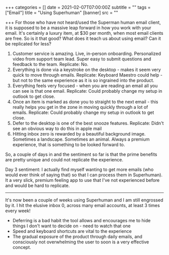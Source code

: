 +++
categories = []
date = 2021-02-07T07:00:00Z
subtitle = ""
tags = ["Email"]
title = "Using Superhuman"
[banner]
src = ""

+++
For those who have not heard/used the Superman human email client, it is supposed to be a massive leap forward in how you work with your email. It's certainly a luxury item, at $30 per month, when most email clients are free. So is it that good? What does it teach us about using email? Can it be replicated for less?

1. Customer service is amazing. Live, in-person onboarding. Personalized video from support team lead. Super easy to submit questions and feedback to the team. Replicate: No.
2. Everything is done via a keystroke on the desktop - makes it seem very quick to move through emails. Replicate: Keyboard Maestro could help - but not to the same experience as it is so ingrained into the product.
3. Everything feels very focused - when you are reading an email all you can see is that one email. Replicate: Could probably change my setup in outlook to get close.
4. Once an item is marked as done you to straight to the next email - this really helps you get in the zone in moving quickly through a lot of emails. Replicate: Could probably change my setup in outlook to get close.
5. Defer to the desktop is one of the best snooze features. Replicate: Didn't see an obvious way to do this in apple mail
6. Hitting inbox zero is rewarded by a beautiful background image. Sometimes a landscape. Sometimes an animal. Always a premium experience, that is something to be looked forward to.

So, a couple of days in and the sentiment so far is that the prime benefits are pretty unique and could not replicate the experience.

Day 3 sentiment: I actually find myself wanting to get more emails (who would ever think of saying that) so that I can process them in Superhuman). It a very slick, premium feeling app to use that I've not experienced before and would be hard to replicate.

***

It's now been a couple of weeks using Superhuman and I am still engrossed by it. I hit the elusive inbox 0, across many email accounts, at least 3 times every week!

* Deferring is a bad habit the tool allows and encourages me to hide things I don't want to decide on - need to watch that one
* Speed and keyboard shortcuts are vital to the experience
* The gradual exposure of the product through daily emails, and consciously not overwhelming the user to soon is a very effective concept.